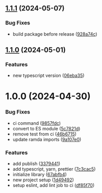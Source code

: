 ## [1.1.1](https://github.com/haqq-network/app-store-scraper/compare/v1.1.0...v1.1.1) (2024-05-07)

### Bug Fixes

- build package before release ([928a74c](https://github.com/haqq-network/app-store-scraper/commit/928a74cfe228a0545bb78e340770c37df6bb2e3e))

## [1.1.0](https://github.com/haqq-network/app-store-scraper/compare/v1.0.0...v1.1.0) (2024-05-01)

### Features

- new typescript version ([06eba35](https://github.com/haqq-network/app-store-scraper/commit/06eba35aab27af97eba0ef56a529242749bd8964))

# 1.0.0 (2024-04-30)

### Bug Fixes

- ci command ([9857fdc](https://github.com/haqq-network/app-store-scraper/commit/9857fdc99318519802df9060bd842ee84701d6d4))
- convert to ES module ([5c7821d](https://github.com/haqq-network/app-store-scraper/commit/5c7821dd113f8dd1e01fe141ea5230bcd09bfb69))
- remove test from ci ([46b6715](https://github.com/haqq-network/app-store-scraper/commit/46b671567d4c3e03e58ff37f0974dbd04b004bcf))
- update ramda imports ([9a107e0](https://github.com/haqq-network/app-store-scraper/commit/9a107e03892cad2dcf6b4223ae86a096b36ed45d))

### Features

- add publish ([3379441](https://github.com/haqq-network/app-store-scraper/commit/33794415ad6299f67b65a88a09b92e084a0a1215))
- add typescript, yarn, prettier ([7c3cac5](https://github.com/haqq-network/app-store-scraper/commit/7c3cac53bdd93cfd5428c003f1c2d32767ac8e45))
- initialize library ([67abfb4](https://github.com/haqq-network/app-store-scraper/commit/67abfb4344c93e8193c05c099d89962bd3b3fa57))
- new project setup ([1d49492](https://github.com/haqq-network/app-store-scraper/commit/1d494925c033aafe2da935e1eb986dd3d2ca2825))
- setup eslint, add lint job to ci ([df85f70](https://github.com/haqq-network/app-store-scraper/commit/df85f70e7934be003063702a426c0d450b5c8976))
